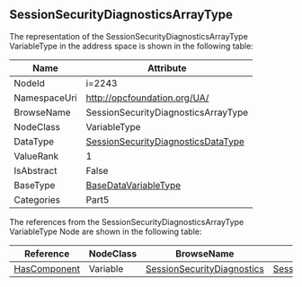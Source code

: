 <!-- objecttype -->
## SessionSecurityDiagnosticsArrayType
  
<!-- end of text -->
The representation of the SessionSecurityDiagnosticsArrayType VariableType in the address space is shown in the following table:  

|Name|Attribute|
|---|---|
|NodeId|i=2243|
|NamespaceUri|http://opcfoundation.org/UA/|
|BrowseName|SessionSecurityDiagnosticsArrayType|
|NodeClass|VariableType|
|DataType|[SessionSecurityDiagnosticsDataType](../../../Part5/DataTypes/SessionSecurityDiagnosticsDataType/readme.md)|
|ValueRank|1|
|IsAbstract|False|
|BaseType|[BaseDataVariableType](../../../Part5/VariableTypes/BaseDataVariableType/readme.md)|
|Categories|Part5|

The references from the SessionSecurityDiagnosticsArrayType VariableType Node are shown in the following table:  

|Reference|NodeClass|BrowseName|DataType|TypeDefinition|ModellingRule|
|---|---|---|---|---|---|
|[HasComponent](../../../Part3/ReferenceTypes/HasComponent/readme.md)|Variable|[SessionSecurityDiagnostics](#SessionSecurityDiagnostics)|[SessionSecurityDiagnosticsDataType](../../../Part5/DataTypes/SessionSecurityDiagnosticsDataType/readme.md)|[SessionSecurityDiagnosticsType](../../Part5/VariableTypes/SessionSecurityDiagnosticsType/readme.md)|[ExposesItsArray](../../Objects/ExposesItsArray/readme.md)|


